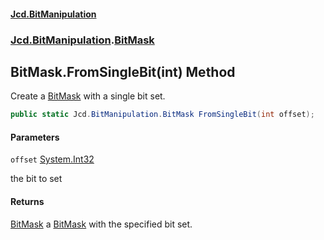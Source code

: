 #### [Jcd.BitManipulation](index 'index')
### [Jcd.BitManipulation](Jcd.BitManipulation 'Jcd.BitManipulation').[BitMask](Jcd.BitManipulation.BitMask 'Jcd.BitManipulation.BitMask')

## BitMask.FromSingleBit(int) Method

Create a [BitMask](Jcd.BitManipulation.BitMask 'Jcd.BitManipulation.BitMask') with a single bit set.

```csharp
public static Jcd.BitManipulation.BitMask FromSingleBit(int offset);
```
#### Parameters

<a name='Jcd.BitManipulation.BitMask.FromSingleBit(int).offset'></a>

`offset` [System.Int32](https://docs.microsoft.com/en-us/dotnet/api/System.Int32 'System.Int32')

the bit to set

#### Returns
[BitMask](Jcd.BitManipulation.BitMask 'Jcd.BitManipulation.BitMask')
a [BitMask](Jcd.BitManipulation.BitMask 'Jcd.BitManipulation.BitMask') with the specified bit set.